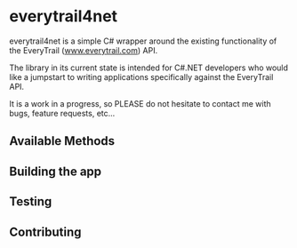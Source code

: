 everytrail4net
==============

everytrail4net is a simple C# wrapper around the existing functionality of the EveryTrail (www.everytrail.com) API. 

The library in its current state is intended for C#.NET developers who would 
like a jumpstart to writing applications specifically against the EveryTrail API.

It is a work in a progress, so PLEASE do not hesitate to contact me with bugs, feature requests, etc...

Available Methods
-----------------


Building the app
----------------

Testing
-------

Contributing
------------

